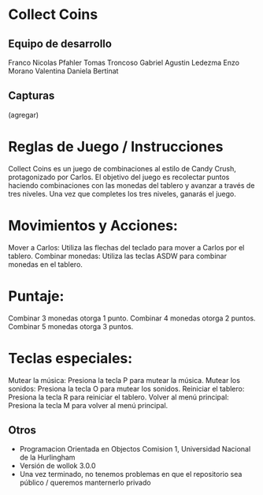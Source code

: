# Collect Coins 

## Equipo de desarrollo

Franco Nicolas Pfahler
Tomas Troncoso
Gabriel Agustin Ledezma
Enzo Morano
Valentina Daniela Bertinat

## Capturas

(agregar)

# Reglas de Juego / Instrucciones

Collect Coins es un juego de combinaciones al estilo de Candy Crush, protagonizado por Carlos. El objetivo del juego es recolectar puntos haciendo combinaciones con las monedas del tablero y avanzar a través de tres niveles. Una vez que completes los tres niveles, ganarás el juego.

# Movimientos y Acciones:
Mover a Carlos: Utiliza las flechas del teclado para mover a Carlos por el tablero.
Combinar monedas: Utiliza las teclas ASDW para combinar monedas en el tablero.

# Puntaje:
Combinar 3 monedas otorga 1 punto.
Combinar 4 monedas otorga 2 puntos.
Combinar 5 monedas otorga 3 puntos.

# Teclas especiales:
Mutear la música: Presiona la tecla P para mutear la música.
Mutear los sonidos: Presiona la tecla O para mutear los sonidos.
Reiniciar el tablero: Presiona la tecla R para reiniciar el tablero.
Volver al menú principal: Presiona la tecla M para volver al menú principal.


## Otros

- Programacion Orientada en Objectos Comision 1, Universidad Nacional de la Hurlingham
- Versión de wollok 3.0.0
- Una vez terminado, no tenemos problemas en que el repositorio sea público / queremos manternerlo privado
